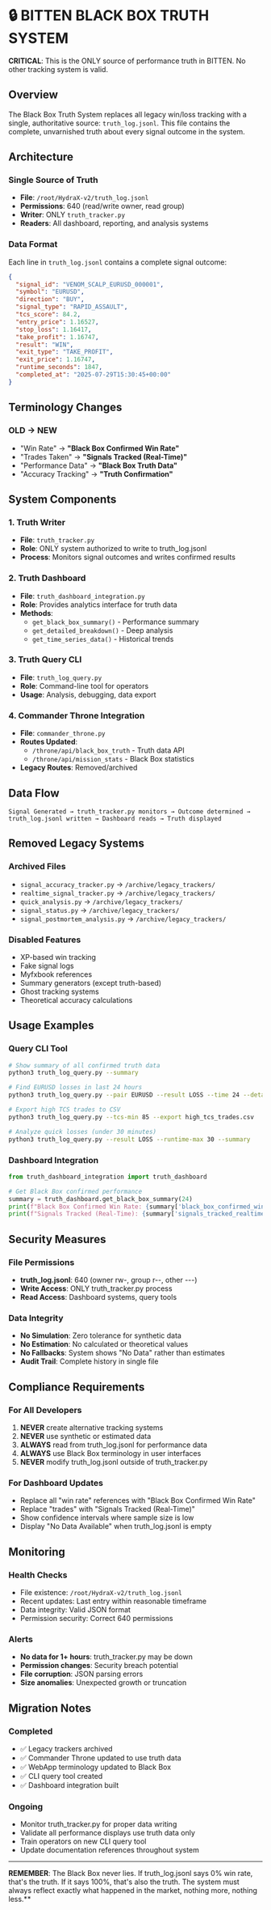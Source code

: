 # 🔒 BITTEN BLACK BOX TRUTH SYSTEM

**CRITICAL**: This is the ONLY source of performance truth in BITTEN. No other tracking system is valid.

## Overview

The Black Box Truth System replaces all legacy win/loss tracking with a single, authoritative source: `truth_log.jsonl`. This file contains the complete, unvarnished truth about every signal outcome in the system.

## Architecture

### Single Source of Truth
- **File**: `/root/HydraX-v2/truth_log.jsonl` 
- **Permissions**: 640 (read/write owner, read group)
- **Writer**: ONLY `truth_tracker.py` 
- **Readers**: All dashboard, reporting, and analysis systems

### Data Format
Each line in `truth_log.jsonl` contains a complete signal outcome:

```json
{
  "signal_id": "VENOM_SCALP_EURUSD_000001",
  "symbol": "EURUSD", 
  "direction": "BUY",
  "signal_type": "RAPID_ASSAULT",
  "tcs_score": 84.2,
  "entry_price": 1.16527,
  "stop_loss": 1.16417,
  "take_profit": 1.16747,
  "result": "WIN",
  "exit_type": "TAKE_PROFIT",
  "exit_price": 1.16747,
  "runtime_seconds": 1847,
  "completed_at": "2025-07-29T15:30:45+00:00"
}
```

## Terminology Changes

### OLD → NEW
- "Win Rate" → **"Black Box Confirmed Win Rate"**
- "Trades Taken" → **"Signals Tracked (Real-Time)"**
- "Performance Data" → **"Black Box Truth Data"**
- "Accuracy Tracking" → **"Truth Confirmation"**

## System Components

### 1. Truth Writer
- **File**: `truth_tracker.py`
- **Role**: ONLY system authorized to write to truth_log.jsonl
- **Process**: Monitors signal outcomes and writes confirmed results

### 2. Truth Dashboard
- **File**: `truth_dashboard_integration.py`
- **Role**: Provides analytics interface for truth data
- **Methods**:
  - `get_black_box_summary()` - Performance summary
  - `get_detailed_breakdown()` - Deep analysis
  - `get_time_series_data()` - Historical trends

### 3. Truth Query CLI
- **File**: `truth_log_query.py`
- **Role**: Command-line tool for operators
- **Usage**: Analysis, debugging, data export

### 4. Commander Throne Integration
- **File**: `commander_throne.py`
- **Routes Updated**:
  - `/throne/api/black_box_truth` - Truth data API
  - `/throne/api/mission_stats` - Black Box statistics
- **Legacy Routes**: Removed/archived

## Data Flow

```
Signal Generated → truth_tracker.py monitors → Outcome determined → 
truth_log.jsonl written → Dashboard reads → Truth displayed
```

## Removed Legacy Systems

### Archived Files
- `signal_accuracy_tracker.py` → `/archive/legacy_trackers/`
- `realtime_signal_tracker.py` → `/archive/legacy_trackers/`
- `quick_analysis.py` → `/archive/legacy_trackers/`
- `signal_status.py` → `/archive/legacy_trackers/`
- `signal_postmortem_analysis.py` → `/archive/legacy_trackers/`

### Disabled Features
- XP-based win tracking
- Fake signal logs
- Myfxbook references
- Summary generators (except truth-based)
- Ghost tracking systems
- Theoretical accuracy calculations

## Usage Examples

### Query CLI Tool
```bash
# Show summary of all confirmed truth data
python3 truth_log_query.py --summary

# Find EURUSD losses in last 24 hours
python3 truth_log_query.py --pair EURUSD --result LOSS --time 24 --detailed

# Export high TCS trades to CSV
python3 truth_log_query.py --tcs-min 85 --export high_tcs_trades.csv

# Analyze quick losses (under 30 minutes)
python3 truth_log_query.py --result LOSS --runtime-max 30 --summary
```

### Dashboard Integration
```python
from truth_dashboard_integration import truth_dashboard

# Get Black Box confirmed performance
summary = truth_dashboard.get_black_box_summary(24)
print(f"Black Box Confirmed Win Rate: {summary['black_box_confirmed_win_rate']:.1f}%")
print(f"Signals Tracked (Real-Time): {summary['signals_tracked_realtime']}")
```

## Security Measures

### File Permissions
- **truth_log.jsonl**: 640 (owner rw-, group r--, other ---)
- **Write Access**: ONLY truth_tracker.py process
- **Read Access**: Dashboard systems, query tools

### Data Integrity
- **No Simulation**: Zero tolerance for synthetic data
- **No Estimation**: No calculated or theoretical values
- **No Fallbacks**: System shows "No Data" rather than estimates
- **Audit Trail**: Complete history in single file

## Compliance Requirements

### For All Developers
1. **NEVER** create alternative tracking systems
2. **NEVER** use synthetic or estimated data
3. **ALWAYS** read from truth_log.jsonl for performance data
4. **ALWAYS** use Black Box terminology in user interfaces
5. **NEVER** modify truth_log.jsonl outside of truth_tracker.py

### For Dashboard Updates
- Replace all "win rate" references with "Black Box Confirmed Win Rate"
- Replace "trades" with "Signals Tracked (Real-Time)"
- Show confidence intervals where sample size is low
- Display "No Data Available" when truth_log.jsonl is empty

## Monitoring

### Health Checks
- File existence: `/root/HydraX-v2/truth_log.jsonl`
- Recent updates: Last entry within reasonable timeframe
- Data integrity: Valid JSON format
- Permission security: Correct 640 permissions

### Alerts
- **No data for 1+ hours**: truth_tracker.py may be down
- **Permission changes**: Security breach potential
- **File corruption**: JSON parsing errors
- **Size anomalies**: Unexpected growth or truncation

## Migration Notes

### Completed
- ✅ Legacy trackers archived
- ✅ Commander Throne updated to use truth data
- ✅ WebApp terminology updated to Black Box
- ✅ CLI query tool created
- ✅ Dashboard integration built

### Ongoing
- Monitor truth_tracker.py for proper data writing
- Validate all performance displays use truth data only
- Train operators on new CLI query tool
- Update documentation references throughout system

---

**REMEMBER**: The Black Box never lies. If truth_log.jsonl says 0% win rate, that's the truth. If it says 100%, that's also the truth. The system must always reflect exactly what happened in the market, nothing more, nothing less.**